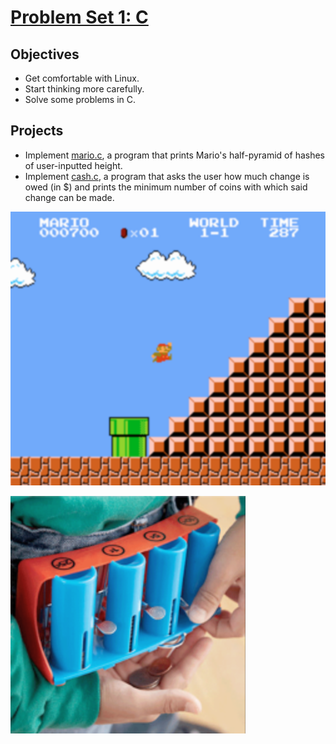 # [Problem Set 1: C](https://cs50.harvard.edu/x/2020/psets/1/) #

## Objectives ##
* Get comfortable with Linux.
* Start thinking more carefully.
* Solve some problems in C.

## Projects ##
* Implement [mario.c](https://cs50.harvard.edu/x/2020/psets/1/mario/less/), a program that prints Mario's half-pyramid of hashes of user-inputted height.
* Implement [cash.c](https://cs50.harvard.edu/x/2020/psets/1/cash/), a program that asks the user how much change is owed (in $) and prints the minimum number of coins with which said change can be made.

![image](https://github.com/RAYOPOKU/Courses/blob/master/Harvard-CS50x/assets/Screen%20Shot%202020-05-01%20at%2010.08.08%20PM.png) 

![image](https://github.com/RAYOPOKU/Courses/blob/master/Harvard-CS50x/assets/Screen%20Shot%202020-05-01%20at%2010.10.00%20PM.png)


